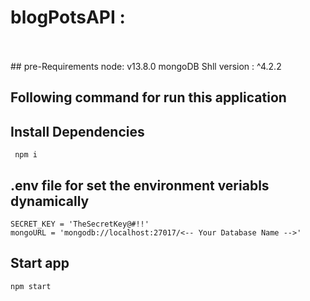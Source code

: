 # blogPotsAPI : 
<br>
<br>
## pre-Requirements
node: v13.8.0
mongoDB Shll version : ^4.2.2	

## Following command for run this application 

## Install Dependencies
```node 
 npm i 
```

## .env file for set the environment veriabls dynamically
```node 
SECRET_KEY = 'TheSecretKey@#!!'
mongoURL = 'mongodb://localhost:27017/<-- Your Database Name -->'
```

## Start app
```bash
npm start
```